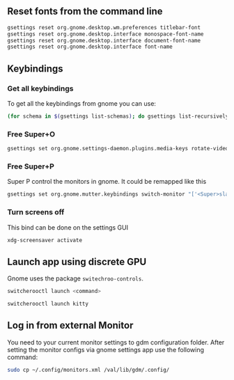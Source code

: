 ## Reset fonts from the command line

```bash
gsettings reset org.gnome.desktop.wm.preferences titlebar-font
gsettings reset org.gnome.desktop.interface monospace-font-name
gsettings reset org.gnome.desktop.interface document-font-name
gsettings reset org.gnome.desktop.interface font-name
```

## Keybindings

### Get all keybindings
To get all the keybindings from gnome you can use:
```bash
(for schema in $(gsettings list-schemas); do gsettings list-recursively $schema; done) | grep '<Super>'
```

### Free Super+O 
```bash
gsettings set org.gnome.settings-daemon.plugins.media-keys rotate-video-lock-static []
```

### Free Super+P 
Super P control the monitors in gnome. It could be remapped like this
```bash
gsettings set org.gnome.mutter.keybindings switch-monitor "['<Super>slash', 'XF86Display']"
```

### Turn screens off
This bind can be done on the settings GUI
```bash
xdg-screensaver activate
```

## Launch app using discrete GPU
Gnome uses the package `switechroo-controls`. 

```bash
switcherooctl launch <command>

switcherooctl launch kitty
```

## Log in from external Monitor

You need to your current monitor settings to gdm configuration folder.
After setting the monitor configs via gnome settings app use the following command:
```bash
sudo cp ~/.config/monitors.xml /val/lib/gdm/.config/
```